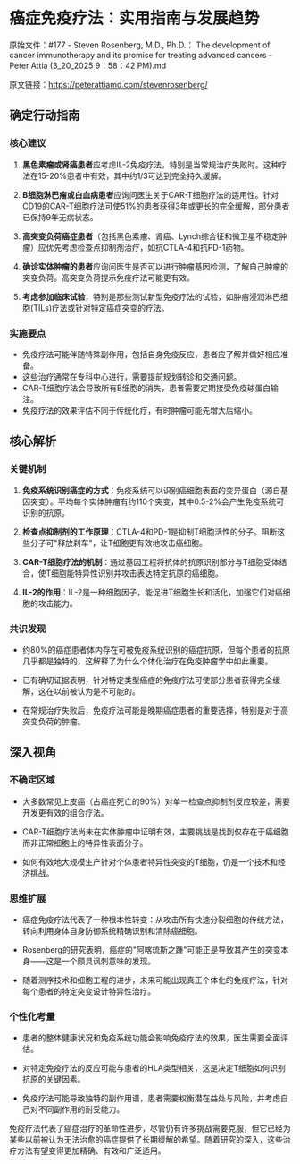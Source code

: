 # 癌症免疫疗法：实用指南与发展趋势

原始文件：#177 - Steven Rosenberg, M.D., Ph.D.： The development of cancer immunotherapy and its promise for treating advanced cancers - Peter Attia (3_20_2025 9：58：42 PM).md

原文链接：https://peterattiamd.com/stevenrosenberg/

## 确定行动指南

### 核心建议

1. **黑色素瘤或肾癌患者**应考虑IL-2免疫疗法，特别是当常规治疗失败时。这种疗法在15-20%患者中有效，其中约1/3可达到完全持久缓解。

2. **B细胞淋巴瘤或白血病患者**应询问医生关于CAR-T细胞疗法的适用性。针对CD19的CAR-T细胞疗法可使51%的患者获得3年或更长的完全缓解，部分患者已保持9年无病状态。

3. **高突变负荷癌症患者**（包括黑色素瘤、肾癌、Lynch综合征和微卫星不稳定肿瘤）应优先考虑检查点抑制剂治疗，如抗CTLA-4和抗PD-1药物。

4. **确诊实体肿瘤的患者**应询问医生是否可以进行肿瘤基因检测，了解自己肿瘤的突变负荷。高突变负荷提示免疫疗法可能更有效。

5. **考虑参加临床试验**，特别是那些测试新型免疫疗法的试验，如肿瘤浸润淋巴细胞(TILs)疗法或针对特定癌症突变的疗法。

### 实施要点

- 免疫疗法可能伴随特殊副作用，包括自身免疫反应，患者应了解并做好相应准备。
- 这些治疗通常在专科中心进行，需要提前规划转诊和交通问题。
- CAR-T细胞疗法会导致所有B细胞的消失，患者需要定期接受免疫球蛋白输注。
- 免疫疗法的效果评估不同于传统化疗，有时肿瘤可能先增大后缩小。

## 核心解析

### 关键机制

1. **免疫系统识别癌症的方式**：免疫系统可以识别癌细胞表面的变异蛋白（源自基因突变）。平均每个实体肿瘤有约110个突变，其中0.5-2%会产生免疫系统可识别的抗原。

2. **检查点抑制剂的工作原理**：CTLA-4和PD-1是抑制T细胞活性的分子。阻断这些分子可"释放刹车"，让T细胞更有效地攻击癌细胞。

3. **CAR-T细胞疗法的机制**：通过基因工程将抗体的抗原识别部分与T细胞受体结合，使T细胞能特异性识别并攻击表达特定抗原的癌细胞。

4. **IL-2的作用**：IL-2是一种细胞因子，能促进T细胞生长和活化，加强它们对癌细胞的攻击能力。

### 共识发现

- 约80%的癌症患者体内存在可被免疫系统识别的癌症抗原，但每个患者的抗原几乎都是独特的，这解释了为什么个体化治疗在免疫肿瘤学中如此重要。

- 已有确切证据表明，针对特定类型癌症的免疫疗法可使部分患者获得完全缓解，这在以前被认为是不可能的。

- 在常规治疗失败后，免疫疗法可能是晚期癌症患者的重要选择，特别是对于高突变负荷的肿瘤。

## 深入视角

### 不确定区域

- 大多数常见上皮癌（占癌症死亡的90%）对单一检查点抑制剂反应较差，需要开发更有效的组合疗法。

- CAR-T细胞疗法尚未在实体肿瘤中证明有效，主要挑战是找到仅存在于癌细胞而非正常细胞上的特异性表面分子。

- 如何有效地大规模生产针对个体患者特异性突变的T细胞，仍是一个技术和经济挑战。

### 思维扩展

- 癌症免疫疗法代表了一种根本性转变：从攻击所有快速分裂细胞的传统方法，转向利用身体自身防御系统精确识别和清除癌细胞。

- Rosenberg的研究表明，癌症的"阿喀琉斯之踵"可能正是导致其产生的突变本身——这是一个颇具讽刺意味的发现。

- 随着测序技术和细胞工程的进步，未来可能出现真正个体化的免疫疗法，针对每个患者的特定突变设计特异性治疗。

### 个性化考量

- 患者的整体健康状况和免疫系统功能会影响免疫疗法的效果，医生需要全面评估。

- 对特定免疫疗法的反应可能与患者的HLA类型相关，这是决定T细胞如何识别抗原的关键因素。

- 免疫疗法可能导致独特的副作用谱，患者需要权衡潜在益处与风险，并考虑自己对不同副作用的耐受能力。

免疫疗法代表了癌症治疗的革命性进步，尽管仍有许多挑战需要克服，但它已经为某些以前被认为无法治愈的癌症提供了长期缓解的希望。随着研究的深入，这些治疗方法有望变得更加精确、有效和广泛适用。